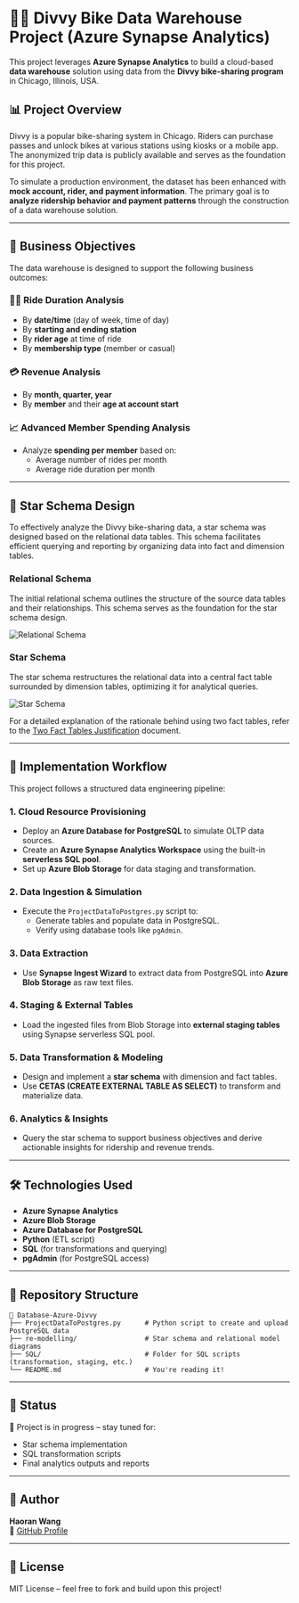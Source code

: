 # 🚴‍♂️ Divvy Bike Data Warehouse Project (Azure Synapse Analytics)

This project leverages **Azure Synapse Analytics** to build a cloud-based **data warehouse** solution using data from the **Divvy bike-sharing program** in Chicago, Illinois, USA.

## 📊 Project Overview

Divvy is a popular bike-sharing system in Chicago. Riders can purchase passes and unlock bikes at various stations using kiosks or a mobile app. The anonymized trip data is publicly available and serves as the foundation for this project.

To simulate a production environment, the dataset has been enhanced with **mock account, rider, and payment information**. The primary goal is to **analyze ridership behavior and payment patterns** through the construction of a data warehouse solution.

---

## 🧠 Business Objectives

The data warehouse is designed to support the following business outcomes:

### 🚴‍♀️ Ride Duration Analysis
- By **date/time** (day of week, time of day)
- By **starting and ending station**
- By **rider age** at time of ride
- By **membership type** (member or casual)

### 💳 Revenue Analysis
- By **month, quarter, year**
- By **member** and their **age at account start**

### 📈 Advanced Member Spending Analysis
- Analyze **spending per member** based on:
  - Average number of rides per month
  - Average ride duration per month

---

## 📐 Star Schema Design

To effectively analyze the Divvy bike-sharing data, a star schema was designed based on the relational data tables. This schema facilitates efficient querying and reporting by organizing data into fact and dimension tables.

### Relational Schema

The initial relational schema outlines the structure of the source data tables and their relationships. This schema serves as the foundation for the star schema design.

![Relational Schema](https://raw.githubusercontent.com/haoranwang99/Database-Azure-Divvy/main/re-modelling/relational-schema.png)

### Star Schema

The star schema restructures the relational data into a central fact table surrounded by dimension tables, optimizing it for analytical queries.

![Star Schema](https://raw.githubusercontent.com/haoranwang99/Database-Azure-Divvy/main/re-modelling/star-schemas.png)

For a detailed explanation of the rationale behind using two fact tables, refer to the [Two Fact Tables Justification](https://github.com/haoranwang99/Database-Azure-Divvy/blob/main/re-modelling/Two_Fact_Tables_Justification.pdf) document.

---

## 🧭 Implementation Workflow

This project follows a structured data engineering pipeline:

### 1. Cloud Resource Provisioning
- Deploy an **Azure Database for PostgreSQL** to simulate OLTP data sources.
- Create an **Azure Synapse Analytics Workspace** using the built-in **serverless SQL pool**.
- Set up **Azure Blob Storage** for data staging and transformation.

### 2. Data Ingestion & Simulation
- Execute the `ProjectDataToPostgres.py` script to:
  - Generate tables and populate data in PostgreSQL.
  - Verify using database tools like `pgAdmin`.

### 3. Data Extraction
- Use **Synapse Ingest Wizard** to extract data from PostgreSQL into **Azure Blob Storage** as raw text files.

### 4. Staging & External Tables
- Load the ingested files from Blob Storage into **external staging tables** using Synapse serverless SQL pool.

### 5. Data Transformation & Modeling
- Design and implement a **star schema** with dimension and fact tables.
- Use **CETAS (CREATE EXTERNAL TABLE AS SELECT)** to transform and materialize data.

### 6. Analytics & Insights
- Query the star schema to support business objectives and derive actionable insights for ridership and revenue trends.

---

## 🛠️ Technologies Used

- **Azure Synapse Analytics**
- **Azure Blob Storage**
- **Azure Database for PostgreSQL**
- **Python** (ETL script)
- **SQL** (for transformations and querying)
- **pgAdmin** (for PostgreSQL access)

---

## 📁 Repository Structure

```
📂 Database-Azure-Divvy
├── ProjectDataToPostgres.py      # Python script to create and upload PostgreSQL data
├── re-modelling/                 # Star schema and relational model diagrams
├── SQL/                          # Folder for SQL scripts (transformation, staging, etc.)
└── README.md                     # You're reading it!
```

---

## 🚧 Status

🔧 Project is in progress – stay tuned for:
- Star schema implementation
- SQL transformation scripts
- Final analytics outputs and reports

---

## 👤 Author

**Haoran Wang**  
🔗 [GitHub Profile](https://github.com/haoranwang99)

---

## 📜 License

MIT License – feel free to fork and build upon this project!
